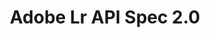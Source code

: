 ---
title: Adobe Lr API Spec 2.0
description: Adobe Lr API Spec 2.0
openAPISpec: ./swagger_manifest.json  
--- 